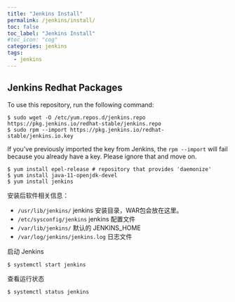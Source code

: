 ```yaml
---
title: "Jenkins Install"
permalink: /jenkins/install/
toc: false
toc_label: "Jenkins Install"
#toc_icon: "cog"
categories: jenkins
tags:
  - jenkins
---
```


## Jenkins Redhat Packages

To use this repository, run the following command:

```shell
$ sudo wget -O /etc/yum.repos.d/jenkins.repo https://pkg.jenkins.io/redhat-stable/jenkins.repo
$ sudo rpm --import https://pkg.jenkins.io/redhat-stable/jenkins.io.key
```

If you've previously imported the key from Jenkins, the `rpm --import` will fail because you already have a key. Please ignore that and move on.

```shell
$ yum install epel-release # repository that provides 'daemonize'
$ yum install java-11-openjdk-devel
$ yum install jenkins
```

安装后软件相关信息：

- `/usr/lib/jenkins/`  jenkins 安装目录，WAR包会放在这里。
- `/etc/sysconfig/jenkins`  jenkins 配置文件
- `/var/lib/jenkins/`  默认的 JENKINS_HOME
- `/var/log/jenkins/jenkins.log` 日志文件

启动 Jenkins

```shell
$ systemctl start jenkins
```

查看运行状态

```shell
$ systemctl status jenkins
```

